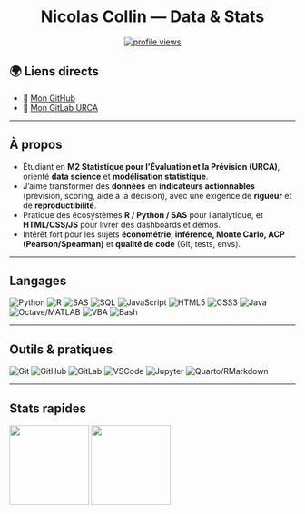 <h1 align="center">Nicolas Collin — Data & Stats</h1>
<p align="center">
  <a href="https://github.com/NicolasCollin">
    <img src="https://komarev.com/ghpvc/?username=NicolasCollin&style=flat-square" alt="profile views"/>
  </a>
</p>

## 🌍 Liens directs

- 🔗 [Mon GitHub](https://github.com/NicolasCollin)  
- 🔗 [Mon GitLab URCA](https://gitlab-mi.univ-reims.fr/)

---

## À propos

- Étudiant en **M2 Statistique pour l’Évaluation et la Prévision (URCA)**, orienté **data science** et **modélisation statistique**.  
- J’aime transformer des **données** en **indicateurs actionnables** (prévision, scoring, aide à la décision), avec une exigence de **rigueur** et de **reproductibilité**.  
- Pratique des écosystèmes **R / Python / SAS** pour l’analytique, et **HTML/CSS/JS** pour livrer des dashboards et démos.  
- Intérêt fort pour les sujets **économétrie, inférence, Monte Carlo, ACP (Pearson/Spearman)** et **qualité de code** (Git, tests, envs).

---

## Langages

![Python](https://img.shields.io/badge/Python-3776AB?logo=python&logoColor=white&style=for-the-badge)
![R](https://img.shields.io/badge/R-276DC3?logo=r&logoColor=white&style=for-the-badge)
![SAS](https://img.shields.io/badge/SAS-1A6EBB?logo=sas&logoColor=white&style=for-the-badge)
![SQL](https://img.shields.io/badge/SQL%20(PostgreSQL)-336791?logo=postgresql&logoColor=white&style=for-the-badge)
![JavaScript](https://img.shields.io/badge/JavaScript-F7DF1E?logo=javascript&logoColor=black&style=for-the-badge)
![HTML5](https://img.shields.io/badge/HTML5-E34F26?logo=html5&logoColor=white&style=for-the-badge)
![CSS3](https://img.shields.io/badge/CSS3-1572B6?logo=css3&logoColor=white&style=for-the-badge)
![Java](https://img.shields.io/badge/Java-007396?logo=java&logoColor=white&style=for-the-badge)
![Octave/MATLAB](https://img.shields.io/badge/Octave%20%2F%20MATLAB-0790C0?logo=octave&logoColor=white&style=for-the-badge)
![VBA](https://img.shields.io/badge/VBA-217346?logo=microsoft-excel&logoColor=white&style=for-the-badge)
![Bash](https://img.shields.io/badge/Bash-4EAA25?logo=gnubash&logoColor=white&style=for-the-badge)

---

## Outils & pratiques

![Git](https://img.shields.io/badge/Git-F05032?logo=git&logoColor=white&style=flat)
![GitHub](https://img.shields.io/badge/GitHub-181717?logo=github&logoColor=white&style=flat)
![GitLab](https://img.shields.io/badge/GitLab-FC6D26?logo=gitlab&logoColor=white&style=flat)
![VSCode](https://img.shields.io/badge/VS%20Code-007ACC?logo=visualstudiocode&logoColor=white&style=flat)
![Jupyter](https://img.shields.io/badge/Jupyter-F37626?logo=jupyter&logoColor=white&style=flat)
![Quarto/RMarkdown](https://img.shields.io/badge/Quarto%20%2F%20RMarkdown-75AADB?logo=rstudio&logoColor=white&style=flat)

---

## Stats rapides

<p>
  <img height="140" src="https://github-readme-stats.vercel.app/api?username=NicolasCollin&show_icons=true&hide_title=true&hide_rank=true&include_all_commits=true&count_private=true" />
  <img height="140" src="https://github-readme-stats.vercel.app/api/top-langs/?username=NicolasCollin&layout=compact&hide_title=true&langs_count=8" />
</p>
